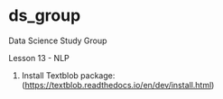# ds_group
Data Science Study Group 

Lesson 13 - NLP
1. Install Textblob package:
(https://textblob.readthedocs.io/en/dev/install.html) 
